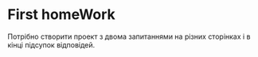 # First homeWork
Потрібно створити проект з двома запитаннями на різних сторінках і в кінці підсупок відповідей.
